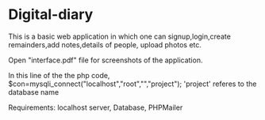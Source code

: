 # Digital-diary
This is a basic web application in which one can signup,login,create remainders,add notes,details of people, upload photos etc.

Open "interface.pdf" file for screenshots of the application.

In this line of the the php code,
$con=mysqli_connect("localhost","root","","project"); 
'project' referes to the database name

Requirements:
localhost server,
Database,
PHPMailer
